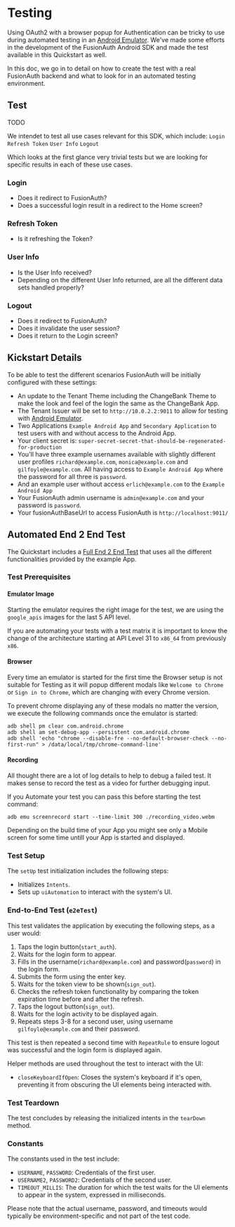 # Testing
<!--
tag::forDocSiteTesting[]
-->
Using OAuth2 with a browser popup for Authentication can be tricky to use during automated testing in an [Android Emulator](https://developer.android.com/studio/run/emulator). We've made some efforts in the development of the FusionAuth Android SDK and made the test available in this Quickstart as well.

In this doc, we go in to detail on how to create the test with a real FusionAuth backend and what to look for in an automated testing environment.
<!--
end::forDocSiteTesting[]
-->
## Test
<!--
tag::forDocSiteTest[]
-->
TODO

We intendet to test all use cases relevant for this SDK, which include: `Login` `Refresh Token` `User Info` `Logout`

Which looks at the first glance very trivial tests but we are looking for specific results in each of these use cases.

### Login

* Does it redirect to FusionAuth?
* Does a successful login result in a redirect to the Home screen?

### Refresh Token

* Is it refreshing the Token?

### User Info

* Is the User Info received?
* Depending on the different User Info returned, are all the different data sets handled properly?

### Logout

* Does it redirect to FusionAuth?
* Does it invalidate the user session?
* Does it return to the Login screen?

<!--
end::forDocSiteTest[]
-->
## Kickstart Details
<!--
tag::forDocSiteKickstart[]
-->
To be able to test the different scenarios FusionAuth will be initially configured with these settings:

* An update to the Tenant Theme including the ChangeBank Theme to make the look and feel of the login the same as the ChangeBank App.
* The Tenant Issuer will be set to `http://10.0.2.2:9011` to allow for testing with [Android Emulator](https://developer.android.com/studio/run/emulator).
* Two Applications `Example Android App` and `Secondary Application` to test users with and without access to the Android App.
* Your client secret is: `super-secret-secret-that-should-be-regenerated-for-production`
* You'll have three example usernames available with slightly different user profiles `richard@example.com`, `monica@example.com` and `gilfoyle@example.com`. All having access to `Example Android App` where the password for all three is `password`.
* And an example user without access `erlich@example.com` to the `Example Android App`
* Your FusionAuth admin username is `admin@example.com` and your password is `password`.
* Your fusionAuthBaseUrl to access FusionAuth is `http://localhost:9011/`
<!--
end::forDocSiteKickstart[]
-->
## Automated End 2 End Test
<!--
tag::forDocSiteE2ETest[]
-->
The Quickstart includes a [Full End 2 End Test](app/src/androidTest/java/io/fusionauth/sdk/FullEnd2EndTest.kt) that uses all the different functionalities provided by the example App.

### Test Prerequisites

#### Emulator Image

Starting the emulator requires the right image for the test, we are using the `google_apis` images for the last 5 API level. 

If you are automating your tests with a test matrix it is important to know the change of the architecture starting at API Level 31 to `x86_64` from previously `x86`.

#### Browser

Every time an emulator is started for the first time the Browser setup is not suitable for Testing as it will popup different modals like `Welcome to Chrome` or `Sign in to Chrome`, which are changing with every Chrome version.

To prevent chrome displaying any of these modals no matter the version, we execute the following commands once the emulator is started:

```
adb shell pm clear com.android.chrome
adb shell am set-debug-app --persistent com.android.chrome
adb shell 'echo "chrome --disable-fre --no-default-browser-check --no-first-run" > /data/local/tmp/chrome-command-line'
```

#### Recording

All thought there are a lot of log details to help to debug a failed test. It makes sense to record the test as a video for further debugging input.

If you Automate your test you can pass this before starting the test command:

```
adb emu screenrecord start --time-limit 300 ./recording_video.webm
```

Depending on the build time of your App you might see only a Mobile screen for some time untill your App is started and displayed.

### Test Setup

The `setUp` test initialization includes the following steps:
- Initializes `Intents`.
- Sets up `uiAutomation` to interact with the system's UI.

### End-to-End Test (`e2eTest`)

This test validates the application by executing the following steps, as a user would:

1. Taps the login button(`start_auth`).
2. Waits for the login form to appear.
3. Fills in the username(`richard@example.com`) and password(`password`) in the login form.
4. Submits the form using the enter key.
5. Waits for the token view to be shown(`sign_out`).
6. Checks the refresh token functionality by comparing the token expiration time before and after the refresh.
7. Taps the logout button(`sign_out`).
8. Waits for the login activity to be displayed again.
9. Repeats steps 3-8 for a second user, using username `gilfoyle@example.com` and their password.

This test is then repeated a second time with `RepeatRule` to ensure logout was successful and the login form is displayed again.

Helper methods are used throughout the test to interact with the UI:

- `closeKeyboardIfOpen`: Closes the system's keyboard if it's open, preventing it from obscuring the UI elements being interacted with.

### Test Teardown

The test concludes by releasing the initialized intents in the `tearDown` method.

### Constants

The constants used in the test include:
- `USERNAME`, `PASSWORD`: Credentials of the first user.
- `USERNAME2`, `PASSWORD2`: Credentials of the second user.
- `TIMEOUT_MILLIS`: The duration for which the test waits for the UI elements to appear in the system, expressed in milliseconds.

Please note that the actual username, password, and timeouts would typically be environment-specific and not part of the test code.
<!--
end::forDocSiteE2ETest[]
-->
